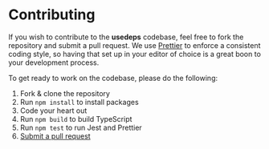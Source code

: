 # Contributing

If you wish to contribute to the **usedeps** codebase, feel free to fork the repository and submit a
pull request. We use [Prettier](https://prettier.io/) to enforce a consistent coding style, so having that set up in your editor of choice
is a great boon to your development process.

To get ready to work on the codebase, please do the following:

1. Fork & clone the repository
2. Run `npm install` to install packages
4. Code your heart out
5. Run `npm build` to build TypeScript
6. Run `npm test` to run Jest and Prettier
7. [Submit a pull request](https://github.com/realyoterry/usedeps/pulls)
